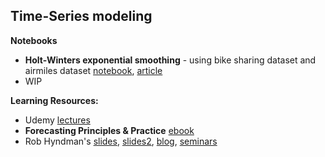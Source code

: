 ## Time-Series modeling

**Notebooks**
* **Holt-Winters exponential smoothing** - using bike sharing dataset and airmiles dataset [notebook](https://github.com/uditgt/TimeSeries/blob/main/1.%20Holt-Winters.ipynb), [article](https://timeseriesreasoning.com/contents/holt-winters-exponential-smoothing/)
* WIP 


**Learning Resources:**
* Udemy [lectures](https://www.udemy.com/course/forecasting-python/)
* **Forecasting Principles & Practice** [ebook](https://otexts.com/fpp3/)
* Rob Hyndman's [slides](https://robjhyndman.com/seminars/nyc2018/), [slides2](https://github.com/robjhyndman/ETC3550Slides), [blog](https://robjhyndman.com/), [seminars](https://robjhyndman.com/seminars/)
